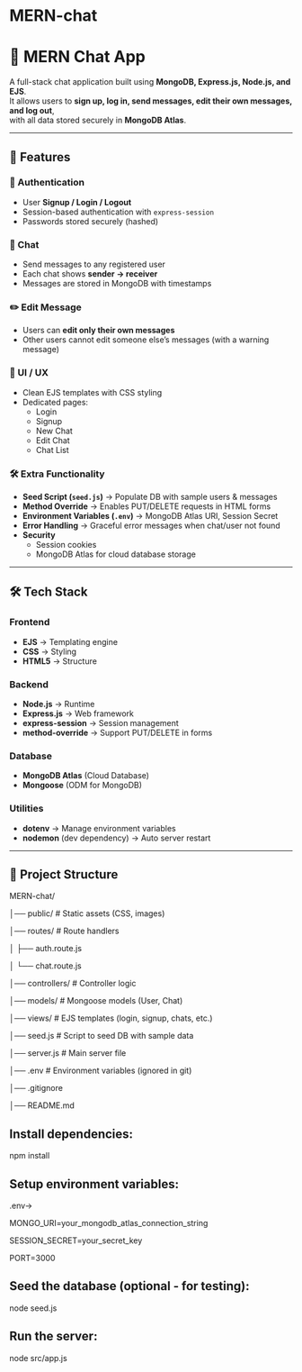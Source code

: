 # MERN-chat
# 💬 MERN Chat App

A full-stack chat application built using **MongoDB, Express.js, Node.js, and EJS**.  
It allows users to **sign up, log in, send messages, edit their own messages, and log out**,  
with all data stored securely in **MongoDB Atlas**.

---

## 🚀 Features

### 👤 Authentication
- User **Signup / Login / Logout**
- Session-based authentication with `express-session`
- Passwords stored securely (hashed)

### 💬 Chat
- Send messages to any registered user
- Each chat shows **sender → receiver**
- Messages are stored in MongoDB with timestamps

### ✏️ Edit Message
- Users can **edit only their own messages**
- Other users cannot edit someone else’s messages (with a warning message)

### 📑 UI / UX
- Clean EJS templates with CSS styling
- Dedicated pages:
  - Login
  - Signup
  - New Chat
  - Edit Chat
  - Chat List

### 🛠 Extra Functionality
- **Seed Script (`seed.js`)** → Populate DB with sample users & messages
- **Method Override** → Enables PUT/DELETE requests in HTML forms
- **Environment Variables (`.env`)** → MongoDB Atlas URI, Session Secret
- **Error Handling** → Graceful error messages when chat/user not found
- **Security**
  - Session cookies
  - MongoDB Atlas for cloud database storage

---

## 🛠️ Tech Stack

### Frontend
- **EJS** → Templating engine
- **CSS** → Styling
- **HTML5** → Structure

### Backend
- **Node.js** → Runtime
- **Express.js** → Web framework
- **express-session** → Session management
- **method-override** → Support PUT/DELETE in forms

### Database
- **MongoDB Atlas** (Cloud Database)
- **Mongoose** (ODM for MongoDB)

### Utilities
- **dotenv** → Manage environment variables
- **nodemon** (dev dependency) → Auto server restart

---

## 📂 Project Structure
MERN-chat/

│── public/ # Static assets (CSS, images)

│── routes/ # Route handlers

│ ├── auth.route.js

│ └── chat.route.js

│── controllers/ # Controller logic

│── models/ # Mongoose models (User, Chat)

│── views/ # EJS templates (login, signup, chats, etc.)

│── seed.js # Script to seed DB with sample data

│── server.js # Main server file

│── .env # Environment variables (ignored in git)

│── .gitignore

│── README.md



## Install dependencies:
npm install

## Setup environment variables:

.env->

MONGO_URI=your_mongodb_atlas_connection_string

SESSION_SECRET=your_secret_key

PORT=3000


## Seed the database (optional - for testing):
node seed.js

## Run the server:

node src/app.js


